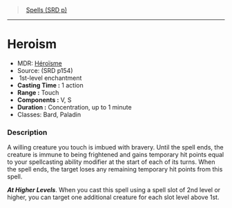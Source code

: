 ﻿---
!SpellVO
Level: 1
Type: enchantment
CastingTime: 1 action
Range: Touch
Components: V, S
Duration: Concentration, up to 1 minute
Classes: Bard, Paladin
Id: spells_vo.md#heroism
ParentLink: spells_vo.md#spells-srd-p
Name: Heroism
ParentName: Spells (SRD p)
NameLevel: 1
AltName: '[Héroïsme](hd_spells_heroisme.md)'
Source: (SRD p154)
Attributes: {}
---
> [Spells (SRD p)](srd_spells.md)

---

# Heroism

- MDR: [Héroïsme](hd_spells_heroisme.md)
- Source: (SRD p154)
-  1st-level enchantment
- **Casting Time :** 1 action
- **Range :** Touch
- **Components :** V, S
- **Duration :** Concentration, up to 1 minute
- Classes: Bard, Paladin

### Description

A willing creature you touch is imbued with bravery. Until the spell ends, the creature is immune to being frightened and gains temporary hit points equal to your spellcasting ability modifier at the start of each of its turns. When the spell ends, the target loses any remaining temporary hit points from this spell.

**_At Higher Levels_**. When you cast this spell using a spell slot of 2nd level or higher, you can target one additional creature for each slot level above 1st.

